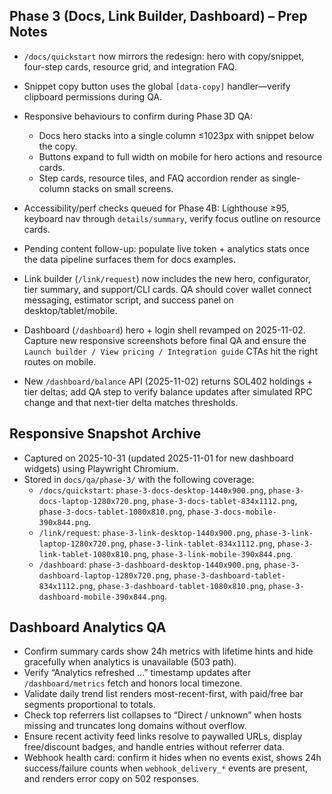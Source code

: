 ## Phase 3 (Docs, Link Builder, Dashboard) – Prep Notes

- `/docs/quickstart` now mirrors the redesign: hero with copy/snippet, four-step cards, resource grid, and integration FAQ.
- Snippet copy button uses the global `[data-copy]` handler—verify clipboard permissions during QA.
- Responsive behaviours to confirm during Phase 3D QA:
  - Docs hero stacks into a single column ≤1023px with snippet below the copy.
  - Buttons expand to full width on mobile for hero actions and resource cards.
  - Step cards, resource tiles, and FAQ accordion render as single-column stacks on small screens.
- Accessibility/perf checks queued for Phase 4B: Lighthouse ≥95, keyboard nav through `details/summary`, verify focus outline on resource cards.
- Pending content follow-up: populate live token + analytics stats once the data pipeline surfaces them for docs examples.

- Link builder (`/link/request`) now includes the new hero, configurator, tier summary, and support/CLI cards. QA should cover wallet connect messaging, estimator script, and success panel on desktop/tablet/mobile.
- Dashboard (`/dashboard`) hero + login shell revamped on 2025-11-02. Capture new responsive screenshots before final QA and ensure the `Launch builder / View pricing / Integration guide` CTAs hit the right routes on mobile.
- New `/dashboard/balance` API (2025-11-02) returns SOL402 holdings + tier deltas; add QA step to verify balance updates after simulated RPC change and that next-tier delta matches thresholds.

## Responsive Snapshot Archive

- Captured on 2025-10-31 (updated 2025-11-01 for new dashboard widgets) using Playwright Chromium.
- Stored in `docs/qa/phase-3/` with the following coverage:
  - `/docs/quickstart`: `phase-3-docs-desktop-1440x900.png`, `phase-3-docs-laptop-1280x720.png`, `phase-3-docs-tablet-834x1112.png`, `phase-3-docs-tablet-1080x810.png`, `phase-3-docs-mobile-390x844.png`.
  - `/link/request`: `phase-3-link-desktop-1440x900.png`, `phase-3-link-laptop-1280x720.png`, `phase-3-link-tablet-834x1112.png`, `phase-3-link-tablet-1080x810.png`, `phase-3-link-mobile-390x844.png`.
  - `/dashboard`: `phase-3-dashboard-desktop-1440x900.png`, `phase-3-dashboard-laptop-1280x720.png`, `phase-3-dashboard-tablet-834x1112.png`, `phase-3-dashboard-tablet-1080x810.png`, `phase-3-dashboard-mobile-390x844.png`.

## Dashboard Analytics QA

- Confirm summary cards show 24h metrics with lifetime hints and hide gracefully when analytics is unavailable (503 path).
- Verify “Analytics refreshed …” timestamp updates after `/dashboard/metrics` fetch and honors local timezone.
- Validate daily trend list renders most-recent-first, with paid/free bar segments proportional to totals.
- Check top referrers list collapses to “Direct / unknown” when hosts missing and truncates long domains without overflow.
- Ensure recent activity feed links resolve to paywalled URLs, display free/discount badges, and handle entries without referrer data.
- Webhook health card: confirm it hides when no events exist, shows 24h success/failure counts when `webhook_delivery_*` events are present, and renders error copy on 502 responses.
